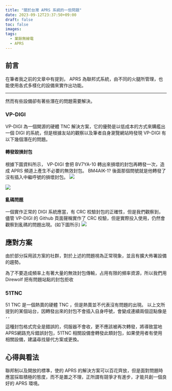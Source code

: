 ```yaml
---
title: "關於台灣 APRS 系統的一些問題"
date: 2023-09-12T23:37:50+09:00
draft: false
toc: false
images:
tags:
  - 業餘無線電
  - APRS
---
```

## 前言
在筆者我之前的文章中有提到， APRS 為聯邦式系統，由不同的火腿所管理，也能使用各式多樣化的設備來實作出功能。
***
然而有些設備卻有著些潛在的問題需要解決。
### VP-DIGI
VP-DIGI 為一個開源的硬體 TNC 解決方案，它的優勢是以低成本的方式來購艦出一個 DIGI 的系統，但是根據友站的觀察以及筆者自身瀏覽網站時發現 VP-DIGI 有以下幾個潛在的問題。
#### 轉發毀損封包
根據下圖資料所示， VP-DIGI 會把 BV7YA-10 轉出來損壞的封包再轉發一次，造成 APRS 頻道上產生不必要的無效封包。
BM4AIK-1? 後面那個問號就是他轉發了沒有插入中繼呼號的損壞封包。
![](https://hackmd.io/_uploads/rJoabkCRh.jpg)

![](https://hackmd.io/_uploads/Hk9pbJARh.jpg)
#### 亂碼問題

一個實作正常的 DIGI 系統應當，有 CRC 校驗封包的正確性，但是我們觀察到，儘管 VP-DIGI 的 Github 頁面聲稱實作了 CRC 校驗，但是實際投入使用，仍然會觀察到亂碼的問題出現。(如下圖所示)
![](https://hackmd.io/_uploads/r1qaWyA02.jpg)
## 應對方案
由於部分採用該方案的社群，對於上述的問題視為正常現象，並且有擴大佈署設備的趨勢。

為了不要造成頻率上有著大量的無效封包傳輸，占用有限的頻率資源，所以我們用 Direwolf 把有問題站點的封包拒收

### 51TNC
51 TNC 是一個熱賣的硬體 TNC ，但是熱賣並不代表沒有問題的出現。
以上文所提到的某個站台，因轉發出來的封包不會插入自身呼號，會變成連續兩個逗點像是 `,,`

這種封包格式完全是錯誤的，伺服器不會收，更不應該被再次轉發，將導致當地APRS網路充斥錯誤封包，51TNC 相關設備會轉發此類封包，如果使用者有使用相關設備，建議尋找替代方案或更換。

## 心得與看法
聯邦制以及開放的標準，使的 APRS 的解決方案可以百花齊放，但是面對問題時應當採取積極的態度，而不是置之不理，正所謂有競爭才有進步，才能共創一個良好的 APRS 環境。
